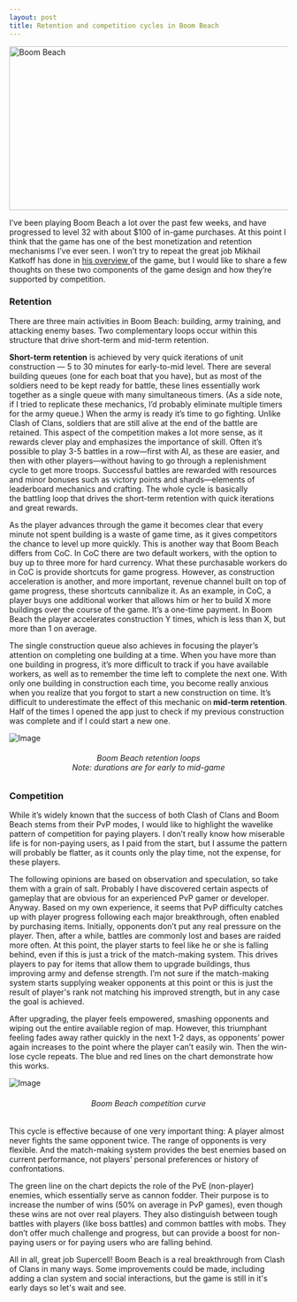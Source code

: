 ```yaml
---
layout: post
title: Retention and competition cycles in Boom Beach
---
```


<img class="alignnone wp-image-48 size-full" src="https://patternsoffun.files.wordpress.com/2014/07/boombeach.jpg" alt="Boom Beach" width="519" height="296" />

I’ve been playing Boom Beach a lot over the past few weeks, and have progressed to level 32 with about $100 of in-game purchases. At this point I think that the game has one of the best monetization and retention mechanisms I’ve ever seen. I won’t try to repeat the great job Mikhail Katkoff has done in <a href="http://www.deconstructoroffun.com/2014/01/boom-beach-developing-of-next-big-thing.html" target="_blank">his overview </a>of the game, but I would like to share a few thoughts on these two components of the game design and how they’re supported by competition.

### Retention
There are three main activities in Boom Beach: building, army training, and attacking enemy bases. Two complementary loops occur within this structure that drive short-term and mid-term retention.

**Short-term retention** is achieved by very quick iterations of unit construction — 5 to 30 minutes for early-to-mid level. There are several building queues (one for each boat that you have), but as most of the soldiers need to be kept ready for battle, these lines essentially work together as a single queue with many simultaneous timers. (As a side note, if I tried to replicate these mechanics, I’d probably eliminate multiple timers for the army queue.) When the army is ready it’s time to go fighting. Unlike Clash of Clans, soldiers that are still alive at the end of the battle are retained. This aspect of the competition makes a lot more sense, as it rewards clever play and emphasizes the importance of skill. Often it’s possible to play 3-5 battles in a row—first with AI, as these are easier, and then with other players—without having to go through a replenishment cycle to get more troops. Successful battles are rewarded with resources and minor bonuses such as victory points and shards—elements of leaderboard mechanics and crafting. The whole cycle is basically the battling loop that drives the short-term retention with quick iterations and great rewards.

As the player advances through the game it becomes clear that every minute not spent building is a waste of game time, as it gives competitors the chance to level up more quickly. This is another way that Boom Beach differs from CoC. In CoC there are two default workers, with the option to buy up to three more for hard currency. What these purchasable workers do in CoC is provide shortcuts for game progress. However, as construction acceleration is another, and more important, revenue channel built on top of game progress, these shortcuts cannibalize it. As an example, in CoC, a player buys one additional worker that allows him or her to build X more buildings over the course of the game. It’s a one-time payment. In Boom Beach the player accelerates construction Y times, which is less than X, but more than 1 on average.

The single construction queue also achieves in focusing the player’s attention on completing one building at a time. When you have more than one building in progress, it’s more difficult to track if you have available workers, as well as to remember the time left to complete the next one. With only one building in construction each time, you become really anxious when you realize that you forgot to start a new construction on time. It’s difficult to underestimate the effect of this mechanic on<strong> mid-term retention</strong>. Half of the times I opened the app just to check if my previous construction was complete and if I could start a new one.

<img id="i-24" class="size-full wp-image aligncenter" src="http://patternsoffun.files.wordpress.com/2014/04/boombeach-retention.png?w=650" alt="Image" />
<h6 style="text-align:center;">Boom Beach retention loops<br/>Note: durations are for early to mid-game</h6>

### Competition
While it’s widely known that the success of both Clash of Clans and Boom Beach stems from their PvP modes, I would like to highlight the wavelike pattern of competition for paying players. I don’t really know how miserable life is for non-paying users, as I paid from the start, but I assume the pattern will probably be flatter, as it counts only the play time, not the expense, for these players.

The following opinions are based on observation and speculation, so take them with a grain of salt. Probably I have discovered certain aspects of gameplay that are obvious for an experienced PvP gamer or developer. Anyway. Based on my own experience, it seems that PvP difficulty catches up with player progress following each major breakthrough, often enabled by purchasing items. Initially, opponents don’t put any real pressure on the player. Then, after a while, battles are commonly lost and bases are raided more often. At this point, the player starts to feel like he or she is falling behind, even if this is just a trick of the match-making system. This drives players to pay for items that allow them to upgrade buildings, thus improving army and defense strength. I’m not sure if the match-making system starts supplying weaker opponents at this point or this is just the result of player's rank not matching his improved strength, but in any case the goal is achieved.

After upgrading, the player feels empowered, smashing opponents and wiping out the entire available region of map. However, this triumphant feeling fades away rather quickly in the next 1-2 days, as opponents’ power again increases to the point where the player can’t easily win. Then the win-lose cycle repeats. The blue and red lines on the chart demonstrate how this works.

<img id="i-25" class="size-full wp-image aligncenter" src="http://patternsoffun.files.wordpress.com/2014/04/boombeach-competition.png?w=650" alt="Image" />
<h6 style="text-align:center;">Boom Beach competition curve</h6>
This cycle is effective because of one very important thing: A player almost never fights the same opponent twice. The range of opponents is very flexible. And the match-making system provides the best enemies based on current performance, not players’ personal preferences or history of confrontations.

The green line on the chart depicts the role of the PvE (non-player) enemies, which essentially serve as cannon fodder. Their purpose is to increase the number of wins (50% on average in PvP games), even though these wins are not over real players. They also distinguish between tough battles with players (like boss battles) and common battles with mobs. They don’t offer much challenge and progress, but can provide a boost for non-paying users or for paying users who are falling behind.

All in all, great job Supercell! Boom Beach is a real breakthrough from Clash of Clans in many ways. Some improvements could be made, including adding a clan system and social interactions, but the game is still in it's early days so let's wait and see.